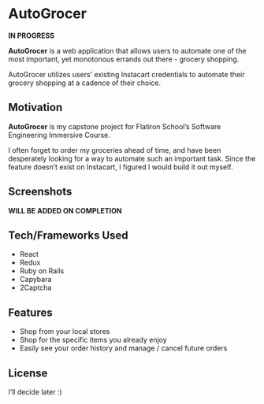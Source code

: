 # AutoGrocer

**IN PROGRESS**

**AutoGrocer** is a web application that allows users to automate one of the most important, yet monotonous errands out there - grocery shopping. 

AutoGrocer utilizes users’ existing Instacart credentials to automate their grocery shopping at a cadence of their choice. 

## Motivation
**AutoGrocer** is my capstone project for Flatiron School’s Software Engineering Immersive Course. 

I often forget to order my groceries ahead of time, and have been desperately looking for a way to automate such an important task. Since the feature doesn’t exist on Instacart, I figured I would build it out myself.

## Screenshots
**WILL BE ADDED ON COMPLETION**

## Tech/Frameworks Used
- React
- Redux
- Ruby on Rails
- Capybara
- 2Captcha

## Features
- Shop from your local stores
- Shop for the specific items you already enjoy
- Easily see your order history and manage / cancel future orders

## License 
I’ll decide later :) 

